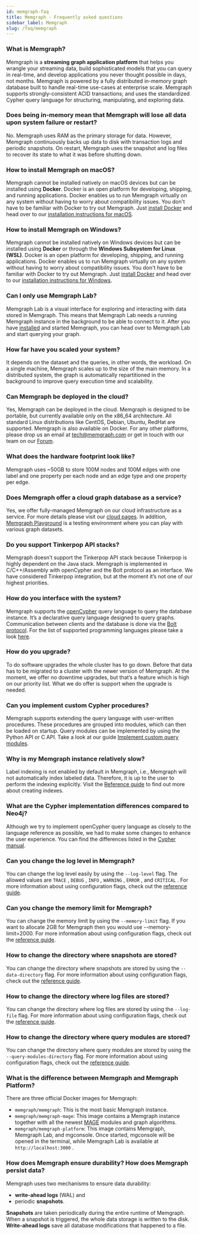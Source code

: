 ```yaml
---
id: memgraph-faq
title: Memgraph - Frequently asked questions
sidebar_label: Memgraph
slug: /faq/memgraph
---
```


### What is Memgraph?

Memgraph is a **streaming graph application platform** that helps you wrangle
your streaming data, build sophisticated models that you can query in real-time,
and develop applications you never thought possible in days, not months.
Memgraph is powered by a fully distributed in-memory graph database built to
handle real-time use-cases at enterprise scale. Memgraph supports
strongly-consistent ACID transactions; and uses the standardized Cypher query
language for structuring, manipulating, and exploring data.

### Does being in-memory mean that Memgraph will lose all data upon system failure or restart?

No. Memgraph uses RAM as the primary storage for data. However, Memgraph
continuously backs up data to disk with transaction logs and periodic snapshots.
On restart, Memgraph uses the snapshot and log files to recover its state to
what it was before shutting down.

### How to install Memgraph on macOS?

Memgraph cannot be installed natively on macOS devices but can be installed
using **Docker**. Docker is an open platform for developing, shipping, and
running applications. Docker enables us to run Memgraph virtually on any system
without having to worry about compatibility issues. You don't have to be
familiar with Docker to try out Memgraph. Just [install
Docker](https://docs.docker.com/get-docker/) and head over to our [installation
instructions for macOS](/memgraph/install-memgraph-on-macos-docker).

### How to install Memgraph on Windows?

Memgraph cannot be installed natively on Windows devices but can be installed
using **Docker** or through the **Windows Subsystem for Linux (WSL)**. Docker is
an open platform for developing, shipping, and running applications. Docker
enables us to run Memgraph virtually on any system without having to worry about
compatibility issues. You don't have to be familiar with Docker to try out
Memgraph. Just [install Docker](https://docs.docker.com/get-docker/) and head
over to our [installation instructions for
Windows](/memgraph/install-memgraph-on-windows-docker).

### Can I only use Memgraph Lab?

Memgraph Lab is a visual interface for exploring and interacting with data
stored in Memgraph. This means that Memgraph Lab needs a running Memgraph
instance in the background to be able to connect to it. After you have
[installed](/memgraph/installation) and started Memgraph, you can head over to
Memgraph Lab and start querying your graph.

### How far have you scaled your system?

It depends on the dataset and the queries, in other words, the workload. On a
single machine, Memgraph scales up to the size of the main memory. In a
distributed system, the graph is automatically repartitioned in the background
to improve query execution time and scalability.

### Can Memgraph be deployed in the cloud?

Yes, Memgraph can be deployed in the cloud. Memgraph is designed to be portable,
but currently available only on the x86_64 architecture. All standard Linux
distributions like CentOS, Debian, Ubuntu, RedHat are supported. Memgraph is
also available on Docker. For any other platforms, please drop us an email at
[tech@memgraph.com](mailto:tech@memgraph.com) or get in touch with our team on
our [Forum](https://discourse.memgraph.com/).

### What does the hardware footprint look like?

Memgraph uses ~50GB to store 100M nodes and 100M edges with one label and one
property per each node and an edge type and one property per edge.

### Does Memgraph offer a cloud graph database as a service?

Yes, we offer fully-managed Memgraph on our cloud infrastructure as a service.
For more details please visit our [cloud pages](https://cloud.memgraph.com/). In
addition, [Memgraph Playground](https://playground.memgraph.com/) is a testing
environment where you can play with various graph datasets.

### Do you support Tinkerpop API stacks?

Memgraph doesn’t support the Tinkerpop API stack because Tinkerpop is highly
dependent on the Java stack. Memgraph is implemented in C/C++/Assembly with
openCypher and the Bolt protocol as an interface. We have considered Tinkerpop
integration, but at the moment it’s not one of our highest priorities.

### How do you interface with the system?

Memgraph supports the [openCypher](http://www.opencypher.org) query language to
query the database instance. It’s a declarative query language designed to query
graphs. Communication between clients and the database is done via the [Bolt
protocol](https://boltprotocol.org). For the list of supported programming
languages please take a look
[here](/memgraph/getting-started/connecting-applications).

### How do you upgrade?

To do software upgrades the whole cluster has to go down. Before that data has
to be migrated to a cluster with the newer version of Memgraph. At the moment,
we offer no downtime upgrades, but that’s a feature which is high on our
priority list. What we do offer is support when the upgrade is needed.

### Can you implement custom Cypher procedures?

Memgraph supports extending the query language with user-written procedures.
These procedures are grouped into modules, which can then be loaded on startup.
Query modules can be implemented by using the Python API or C API. Take a look
at our guide [Implement custom query
modules](/memgraph/database-functionalities/query-modules/implement-query-modules).

### Why is my Memgraph instance relatively slow?

Label indexing is not enabled by default in Memgraph, i.e., Memgraph will not
automatically index labeled data. Therefore, it is up to the user to perform the
indexing explicitly. Visit the [Reference
guide](/memgraph/reference-guide/indexing) to find out more about creating
indexes.

### What are the Cypher implementation differences compared to Neo4j?

Although we try to implement openCypher query language as closely to the
language reference as possible, we had to make some changes to enhance the user
experience. You can find the differences listed in the [Cypher
manual](/cypher-manual/differences).

### Can you change the log level in Memgraph?

You can change the log level easily by using the `--log-level` flag. The allowed
values are `TRACE` , `DEBUG` , `INFO` , `WARNING` , `ERROR` , and `CRITICAL` .
For more information about using configuration flags, check out the [reference
guide](/memgraph/reference-guide/configuration).

### Can you change the memory limit for Memgraph?

You can change the memory limit by using the `--memory-limit` flag. If you want
to allocate 2GB for Memgraph then you would use --memory-limit=2000. For more
information about using configuration flags, check out the [reference
guide](/memgraph/reference-guide/configuration).

### How to change the directory where snapshots are stored?

You can change the directory where snapshots are stored by using the
`--data-directory` flag. For more information about using configuration flags,
check out the [reference guide](/memgraph/reference-guide/configuration).

### How to change the directory where log files are stored?

You can change the directory where log files are stored by using the
`--log-file` flag. For more information about using configuration flags, check
out the [reference guide](/memgraph/reference-guide/configuration).

### How to change the directory where query modules are stored?

You can change the directory where query modules are stored by using the
`--query-modules-directory` flag. For more information about using configuration
flags, check out the [reference guide](/memgraph/reference-guide/configuration).

### What is the difference between Memgraph and Memgraph Platform?

There are three official Docker images for Memgraph:

* `memgraph/memgraph`: This is the most basic Memgraph instance.
* `memgraph/memgraph-mage`: This image contains a Memgraph instance together
  with all the newest [MAGE](/mage) modules and graph algorithms.
* `memgraph/memgraph-platform`: This image contains Memgraph, Memgraph Lab, and
  mgconsole. Once started, mgconsole will be opened in the terminal, while
  Memgraph Lab is available at `http://localhost:3000` .

### How does Memgraph ensure durability? How does Memgraph persist data?

Memgraph uses two mechanisms to ensure data durability:

* **write-ahead logs** (WAL) and
* periodic **snapshots**.

**Snapshots** are taken periodically during the entire runtime of Memgraph. When
a snapshot is triggered, the whole data storage is written to the disk.
**Write-ahead logs** save all database modifications that happened to a file.
